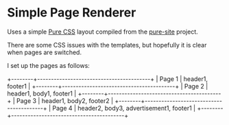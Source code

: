 Simple Page Renderer
====================

Uses a simple [Pure CSS][pure] layout compiled from the [pure-site][] project.

There are some CSS issues with the templates, but hopefully it is clear when pages are switched.

I set up the pages as follows:

+--------+-----------------------------------------+
| Page 1 | header1, footer1                        |
+--------+-----------------------------------------+
| Page 2 | header1, body1, footer1                 |
+--------+-----------------------------------------+
| Page 3 | header1, body2, footer2                 |
+--------+-----------------------------------------+
| Page 4 | header2, body3, advertisement1, footer1 |
+--------+-----------------------------------------+

[pure]: http://purecss.io/
[pure-site]: https://github.com/yui/pure-site

